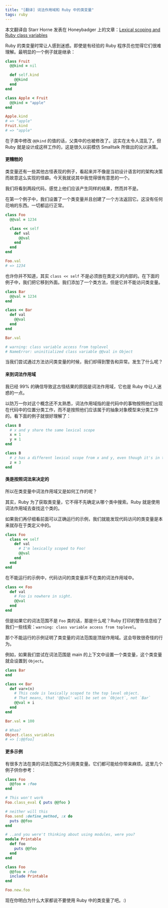 ```yaml
---
title: "[翻译] 词法作用域和 Ruby 中的类变量"
tags: ruby
---
```


本文翻译自 Starr Horne 发表在 Honeybadger 上的文章：[Lexical scoping and Ruby class variables](http://blog.honeybadger.io/lexical-scoping-and-ruby-class-variables/)

Ruby 的类变量时常让人感到迷惑。即使是有经验的 Ruby 程序员也觉得它们很难理解。最明显的一个例子就是继承：

```ruby
class Fruit
  @@kind = nil

  def self.kind
    @@kind
  end
end

class Apple < Fruit
  @@kind = "apple"
end

Apple.kind
# => "apple"
Fruit.kind
# => "apple"
```

在子类中修改 `@@kind` 的值的话，父类中的也被修改了。这实在太令人混乱了。但 Ruby 就是设计成这样工作的，这是很久以前模仿 Smalltalk 所做出的设计决策。

#### 更糟糕的

类变量还有一些其他古怪表现的例子，看起来并不像是当初设计语言时的架构决策而故意这么实现的怪癖。今天我就说其中我觉得很有意思的一个。

我们将看到两段代码，感觉上他们应该产生同样的结果，然而并不是。

在第一个例子中，我们设置了一个类变量并且创建了一个方法返回它。这没有任何花哨的东西。一切都运行正常。

```ruby
class Foo
  @@val = 1234

  class << self
    def val
      @@val
    end
  end
end

Foo.val
# => 1234
```

也许你并不知道，其实 `class << self` 不是必须放在类定义的内部的。在下面的例子中，我们把它移到外面。我们添加了一个类方法，但是它并不能访问类变量。

```ruby
class Bar
  @@val = 1234
end

class << Bar
  def val
    @@val
  end
end

Bar.val

# warning: class variable access from toplevel
# NameError: uninitialized class variable @@val in Object
```

当我们尝试通过方法访问类变量的时候，我们却得到警告和异常。发生了什么呢？

#### 来到词法作用域

我已经 99% 的确信导致这古怪结果的原因是词法作用域，它也是 Ruby 中让人迷惑的一点。

以防万一你对这个概念还不太熟悉，词法作用域指的是代码中的事物按照他们出现在代码中的位置分类工作，而不是按照他们应该属于的抽象对象模型来分类工作的。看下面的例子就很好理解了：

```ruby
class B
  # x and y share the same lexical scope
  x = 1
  y = 1
end

class B
  # z has a different lexical scope from x and y, even though it's in the same class
  z = 3
end
```

#### 类是按照词法来决定的

所以在类变量中词法作用域又是如何工作的呢？

其实，Ruby 为了获取类变量，它不得不先确定从哪个类中搜索。Ruby 就是使用词法作用域去查找这个类的。

如果我们再仔细看前面可以正确运行的示例，我们就能发现代码访问的类变量是本来就存在于类定义中的。

```ruby
class Foo
  class << self
    def val
      # I'm lexically scoped to Foo!
      @@val
    end
  end
end
```

在不能运行的示例中，代码访问的类变量并不在类的词法作用域中。

```ruby
class << Foo
  def val
    # Foo is nowhere in sight.
    @@val
  end
end
```

但是如果它的词法范围不是 `Foo` 类的话，那是什么呢？Ruby 打印的警告信息给了我们一些线索：`warning: class variable access from toplevel`。

那个不能运行的示例证明了类变量的词法范围是顶层作用域。这会导致很奇怪的行为。

例如，如果我们尝试在词法范围是 main 的上下文中设置一个类变量，这个类变量就会设置到 `Object`。

```ruby
class Bar
end

class << Bar
  def var=(n)
    # This code is lexically scoped to the top level object.
    # That means, that '@@val' will be set on `Object`, not `Bar`
    @@val = i
  end
end

Bar.val = 100

# Whaa?
Object.class_variables
# => [:@@foo]
```

#### 更多示例

有很多方法在类的词法范围之外引用类变量。它们都可能给你带来麻烦。这里几个例子供你参考：

```ruby
class Foo
  @@foo = :foo
end

# This won't work
Foo.class_eval { puts @@foo }

# neither will this
Foo.send :define_method, :x do
  puts @@foo
end

# ..and you were't thinking about using modules, were you?
module Printable
  def foo
    puts @@foo
  end
end

class Foo
  @@foo = :foo
  include Printable
end

Foo.new.foo
```

现在你明白为什么大家都说不要使用 Ruby 中的类变量了吧。:)
